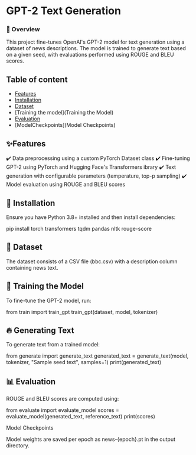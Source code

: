 # GPT-2 Text Generation

### 📌 Overview

This project fine-tunes OpenAI's GPT-2 model for text generation using a dataset of news descriptions. The model is trained to generate text based on a given seed, with evaluations performed using ROUGE and BLEU scores.

## Table of content
* [Features](Features)
* [Installation](Installation)
* [Dataset](Dataset)
* [Training the model](Training the Model)
* [Evaluation](Evaluation)
* [ModelCheckpoints](Model Checkpoints)

## ✨Features
✔️ Data preprocessing using a custom PyTorch Dataset class
✔️ Fine-tuning GPT-2 using PyTorch and Hugging Face's Transformers ibrary
✔️ Text generation with configurable parameters (temperature, top-p sampling)
✔️ Model evaluation using ROUGE and BLEU scores


## 🔧 Installation

Ensure you have Python 3.8+ installed and then install dependencies:

pip install torch transformers tqdm pandas nltk rouge-score

## 📂 Dataset

The dataset consists of a CSV file (bbc.csv) with a description column containing news text.

## 🚀 Training the Model

To fine-tune the GPT-2 model, run:

from train import train_gpt
train_gpt(dataset, model, tokenizer)

## 🔥 Generating Text

To generate text from a trained model:

from generate import generate_text
generated_text = generate_text(model, tokenizer, "Sample seed text", samples=1)
print(generated_text)

## 📊 Evaluation

ROUGE and BLEU scores are computed using:

from evaluate import evaluate_model
scores = evaluate_model(generated_text, reference_text)
print(scores)

Model Checkpoints

Model weights are saved per epoch as news-{epoch}.pt in the output directory.


